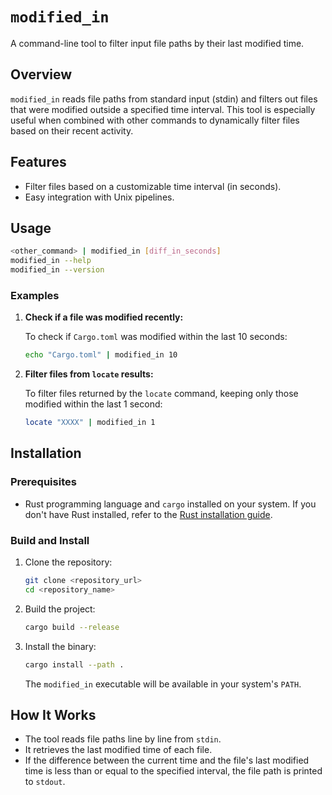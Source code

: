 # `modified_in`

A command-line tool to filter input file paths by their last modified time.

## **Overview**

`modified_in` reads file paths from standard input (stdin) and filters out files that were modified outside a specified time interval. This tool is especially useful when combined with other commands to dynamically filter files based on their recent activity.

## **Features**

- Filter files based on a customizable time interval (in seconds).
- Easy integration with Unix pipelines.

## **Usage**

```bash
<other_command> | modified_in [diff_in_seconds]
modified_in --help
modified_in --version
```

### **Examples**

1. **Check if a file was modified recently:**

   To check if `Cargo.toml` was modified within the last 10 seconds:

   ```bash
   echo "Cargo.toml" | modified_in 10
   ```

2. **Filter files from `locate` results:**

   To filter files returned by the `locate` command, keeping only those modified within the last 1 second:

   ```bash
   locate "XXXX" | modified_in 1
   ```

## **Installation**

### **Prerequisites**
- Rust programming language and `cargo` installed on your system. If you don't have Rust installed, refer to the [Rust installation guide](https://www.rust-lang.org/tools/install).

### **Build and Install**

1. Clone the repository:
   ```bash
   git clone <repository_url>
   cd <repository_name>
   ```

2. Build the project:
   ```bash
   cargo build --release
   ```

3. Install the binary:
   ```bash
   cargo install --path .
   ```

   The `modified_in` executable will be available in your system's `PATH`.

## **How It Works**

- The tool reads file paths line by line from `stdin`.
- It retrieves the last modified time of each file.
- If the difference between the current time and the file's last modified time is less than or equal to the specified interval, the file path is printed to `stdout`.
